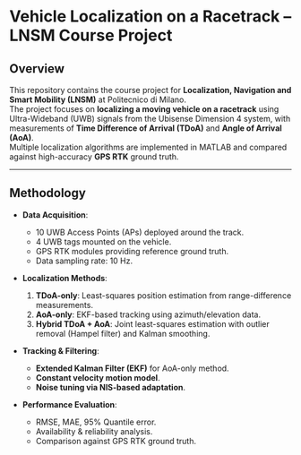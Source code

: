# Vehicle Localization on a Racetrack – LNSM Course Project

## Overview
This repository contains the course project for **Localization, Navigation and Smart Mobility (LNSM)** at Politecnico di Milano.  
The project focuses on **localizing a moving vehicle on a racetrack** using Ultra-Wideband (UWB) signals from the Ubisense Dimension 4 system, with measurements of **Time Difference of Arrival (TDoA)** and **Angle of Arrival (AoA)**.  
Multiple localization algorithms are implemented in MATLAB and compared against high-accuracy **GPS RTK** ground truth.

---

## Methodology
- **Data Acquisition**:  
  - 10 UWB Access Points (APs) deployed around the track.  
  - 4 UWB tags mounted on the vehicle.  
  - GPS RTK modules providing reference ground truth.  
  - Data sampling rate: 10 Hz.

- **Localization Methods**:  
  1. **TDoA-only**: Least-squares position estimation from range-difference measurements.  
  2. **AoA-only**: EKF-based tracking using azimuth/elevation data.  
  3. **Hybrid TDoA + AoA**: Joint least-squares estimation with outlier removal (Hampel filter) and Kalman smoothing.

- **Tracking & Filtering**:  
  - **Extended Kalman Filter (EKF)** for AoA-only method.  
  - **Constant velocity motion model**.  
  - **Noise tuning via NIS-based adaptation**.

- **Performance Evaluation**:  
  - RMSE, MAE, 95% Quantile error.  
  - Availability & reliability analysis.  
  - Comparison against GPS RTK ground truth.

